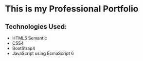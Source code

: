 # This is my Professional Portfolio
## Technologies Used:
- HTML5 Semantic
- CSS4
- BootStrap4
- JavaScript using EcmaScript 6
